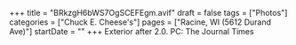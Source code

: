 +++
title = "BRkzgH6bWS7OgSCEFEgm.avif"
draft = false
tags = ["Photos"]
categories = ["Chuck E. Cheese's"]
pages = ["Racine, WI (5612 Durand Ave)"]
startDate = ""
+++
Exterior after 2.0. PC: The Journal Times
